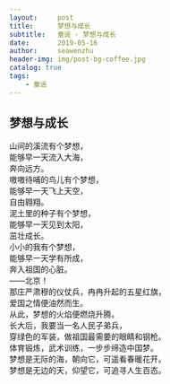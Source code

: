 ```yaml
---
layout:     post
title:      梦想与成长
subtitle:   童谣 - 梦想与成长
date:       2019-05-16
author:     seawenzhu
header-img: img/post-bg-coffee.jpg
catalog: true
tags:
    - 童谣
---
```

## 梦想与成长

山间的溪流有个梦想，  
能够早一天流入大海，  
奔向远方。  
嗷嗷待哺的鸟儿有个梦想，  
能够早一天飞上天空，  
自由翱翔。  
泥土里的种子有个梦想，  
能够早一天见到太阳，  
茁壮成长。  
小小的我有个梦想，  
能够早一天学有所成，  
奔入祖国的心脏。  
——北京！  
那庄严肃穆的仪仗兵，冉冉升起的五星红旗，  
爱国之情便油然而生。  
从此，梦想的火焰便燃烧升腾。  
长大后，我要当一名人民子弟兵，  
穿绿色的军装，做祖国最需要的眼睛和钢枪。  
体育锻炼，武术训练，一步步缔造中国梦。  
梦想是无际的海，朝向它，可遥看春暖花开。  
梦想是无边的天，仰望它，可追寻人生百态。  
